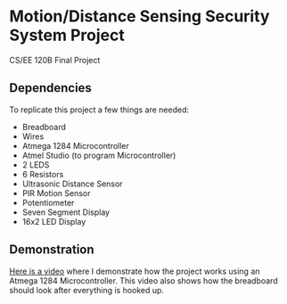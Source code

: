 # Motion/Distance Sensing Security System Project
CS/EE 120B Final Project

## Dependencies
To replicate this project a few things are needed:
- Breadboard
- Wires
- Atmega 1284 Microcontroller
- Atmel Studio (to program Microcontroller)
- 2 LEDS
- 6 Resistors
- Ultrasonic Distance Sensor
- PIR Motion Sensor
- Potentiometer
- Seven Segment Display
- 16x2 LED Display

## Demonstration
[Here is a video](https://www.youtube.com/watch?v=s2jINfxexFo) where I demonstrate how the project works using an Atmega 1284 Microcontroller.
This video also shows how the breadboard should look after everything is hooked up.
